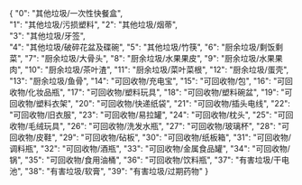 {
    "0": "其他垃圾/一次性快餐盒",    
    "1": "其他垃圾/污损塑料",
    "2": "其他垃圾/烟蒂",    
    "3": "其他垃圾/牙签",    
    "4": "其他垃圾/破碎花盆及碟碗",
    "5": "其他垃圾/竹筷",
    "6": "厨余垃圾/剩饭剩菜",
    "7": "厨余垃圾/大骨头",
    "8": "厨余垃圾/水果果皮",
    "9": "厨余垃圾/水果果肉",
    "10": "厨余垃圾/茶叶渣",
    "11": "厨余垃圾/菜叶菜根",
    "12": "厨余垃圾/蛋壳",
    "13": "厨余垃圾/鱼骨",
    "14": "可回收物/充电宝",
    "15": "可回收物/包",
    "16": "可回收物/化妆品瓶",
    "17": "可回收物/塑料玩具",
    "18": "可回收物/塑料碗盆",
    "19": "可回收物/塑料衣架",
    "20": "可回收物/快递纸袋",
    "21": "可回收物/插头电线",
    "22": "可回收物/旧衣服",
    "23": "可回收物/易拉罐",
    "24": "可回收物/枕头",
    "25": "可回收物/毛绒玩具",
    "26": "可回收物/洗发水瓶",
    "27": "可回收物/玻璃杯",
    "28": "可回收物/皮鞋",
    "29": "可回收物/砧板",
    "30": "可回收物/纸板箱",
    "31": "可回收物/调料瓶",
    "32": "可回收物/酒瓶",
    "33": "可回收物/金属食品罐",
    "34": "可回收物/锅",
    "35": "可回收物/食用油桶",
    "36": "可回收物/饮料瓶",
    "37": "有害垃圾/干电池",
    "38": "有害垃圾/软膏",
    "39": "有害垃圾/过期药物"
}
